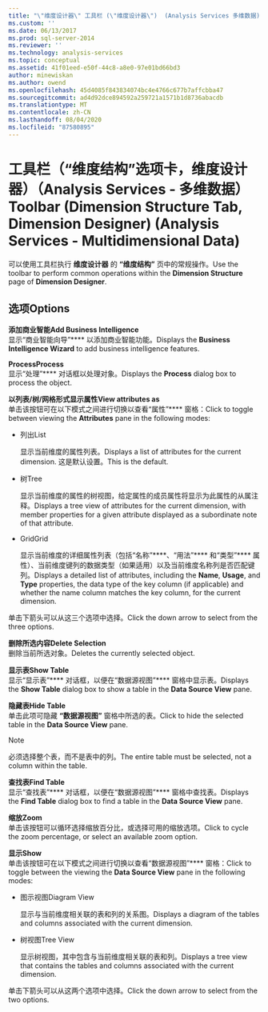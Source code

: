 ```yaml
---
title: "\"维度设计器\" 工具栏 (\"维度设计器\")  (Analysis Services 多维数据) |Microsoft Docs"
ms.custom: ''
ms.date: 06/13/2017
ms.prod: sql-server-2014
ms.reviewer: ''
ms.technology: analysis-services
ms.topic: conceptual
ms.assetid: 41f01eed-e50f-44c8-a8e0-97e01bd66bd3
author: minewiskan
ms.author: owend
ms.openlocfilehash: 45d4085f843834074bc4e4766c677b7affcbba47
ms.sourcegitcommit: ad4d92dce894592a259721a1571b1d8736abacdb
ms.translationtype: MT
ms.contentlocale: zh-CN
ms.lasthandoff: 08/04/2020
ms.locfileid: "87580895"
---
```

# <a name="toolbar-dimension-structure-tab-dimension-designer-analysis-services---multidimensional-data"></a><span data-ttu-id="f8598-102">工具栏（“维度结构”选项卡，维度设计器）（Analysis Services - 多维数据）</span><span class="sxs-lookup"><span data-stu-id="f8598-102">Toolbar (Dimension Structure Tab, Dimension Designer) (Analysis Services - Multidimensional Data)</span></span>
  <span data-ttu-id="f8598-103">可以使用工具栏执行 **维度设计器** 的 **“维度结构”** 页中的常规操作。</span><span class="sxs-lookup"><span data-stu-id="f8598-103">Use the toolbar to perform common operations within the **Dimension Structure** page of **Dimension Designer**.</span></span>  
  
## <a name="options"></a><span data-ttu-id="f8598-104">选项</span><span class="sxs-lookup"><span data-stu-id="f8598-104">Options</span></span>  
 <span data-ttu-id="f8598-105">**添加商业智能**</span><span class="sxs-lookup"><span data-stu-id="f8598-105">**Add Business Intelligence**</span></span>  
 <span data-ttu-id="f8598-106">显示“商业智能向导”\*\*\*\* 以添加商业智能功能。</span><span class="sxs-lookup"><span data-stu-id="f8598-106">Displays the **Business Intelligence Wizard** to add business intelligence features.</span></span>  
  
 <span data-ttu-id="f8598-107">**Process**</span><span class="sxs-lookup"><span data-stu-id="f8598-107">**Process**</span></span>  
 <span data-ttu-id="f8598-108">显示“处理”\*\*\*\* 对话框以处理对象。</span><span class="sxs-lookup"><span data-stu-id="f8598-108">Displays the **Process** dialog box to process the object.</span></span>  
  
 <span data-ttu-id="f8598-109">**以列表/树/网格形式显示属性**</span><span class="sxs-lookup"><span data-stu-id="f8598-109">**View attributes as**</span></span>  
 <span data-ttu-id="f8598-110">单击该按钮可在以下模式之间进行切换以查看“属性”\*\*\*\* 窗格：</span><span class="sxs-lookup"><span data-stu-id="f8598-110">Click to toggle between viewing the **Attributes** pane in the following modes:</span></span>  
  
-   <span data-ttu-id="f8598-111">列出</span><span class="sxs-lookup"><span data-stu-id="f8598-111">List</span></span>  
  
     <span data-ttu-id="f8598-112">显示当前维度的属性列表。</span><span class="sxs-lookup"><span data-stu-id="f8598-112">Displays a list of attributes for the current dimension.</span></span> <span data-ttu-id="f8598-113">这是默认设置。</span><span class="sxs-lookup"><span data-stu-id="f8598-113">This is the default.</span></span>  
  
-   <span data-ttu-id="f8598-114">树</span><span class="sxs-lookup"><span data-stu-id="f8598-114">Tree</span></span>  
  
     <span data-ttu-id="f8598-115">显示当前维度的属性的树视图，给定属性的成员属性将显示为此属性的从属注释。</span><span class="sxs-lookup"><span data-stu-id="f8598-115">Displays a tree view of attributes for the current dimension, with member properties for a given attribute displayed as a subordinate note of that attribute.</span></span>  
  
-   <span data-ttu-id="f8598-116">Grid</span><span class="sxs-lookup"><span data-stu-id="f8598-116">Grid</span></span>  
  
     <span data-ttu-id="f8598-117">显示当前维度的详细属性列表（包括“名称”\*\*\*\*、“用法”\*\*\*\* 和“类型”\*\*\*\* 属性）、当前维度键列的数据类型（如果适用）以及当前维度名称列是否匹配键列。</span><span class="sxs-lookup"><span data-stu-id="f8598-117">Displays a detailed list of attributes, including the **Name**, **Usage**, and **Type** properties, the data type of the key column (if applicable) and whether the name column matches the key column, for the current dimension.</span></span>  
  
 <span data-ttu-id="f8598-118">单击下箭头可以从这三个选项中选择。</span><span class="sxs-lookup"><span data-stu-id="f8598-118">Click the down arrow to select from the three options.</span></span>  
  
 <span data-ttu-id="f8598-119">**删除所选内容**</span><span class="sxs-lookup"><span data-stu-id="f8598-119">**Delete Selection**</span></span>  
 <span data-ttu-id="f8598-120">删除当前所选对象。</span><span class="sxs-lookup"><span data-stu-id="f8598-120">Deletes the currently selected object.</span></span>  
  
 <span data-ttu-id="f8598-121">**显示表**</span><span class="sxs-lookup"><span data-stu-id="f8598-121">**Show Table**</span></span>  
 <span data-ttu-id="f8598-122">显示“显示表”\*\*\*\* 对话框，以便在“数据源视图”\*\*\*\* 窗格中显示表。</span><span class="sxs-lookup"><span data-stu-id="f8598-122">Displays the **Show Table** dialog box to show a table in the **Data Source View** pane.</span></span>  
  
 <span data-ttu-id="f8598-123">**隐藏表**</span><span class="sxs-lookup"><span data-stu-id="f8598-123">**Hide Table**</span></span>  
 <span data-ttu-id="f8598-124">单击此项可隐藏 **“数据源视图”** 窗格中所选的表。</span><span class="sxs-lookup"><span data-stu-id="f8598-124">Click to hide the selected table in the **Data Source View** pane.</span></span>  
  
> [!NOTE]  
>  <span data-ttu-id="f8598-125">必须选择整个表，而不是表中的列。</span><span class="sxs-lookup"><span data-stu-id="f8598-125">The entire table must be selected, not a column within the table.</span></span>  
  
 <span data-ttu-id="f8598-126">**查找表**</span><span class="sxs-lookup"><span data-stu-id="f8598-126">**Find Table**</span></span>  
 <span data-ttu-id="f8598-127">显示“查找表”\*\*\*\* 对话框，以便在“数据源视图”\*\*\*\* 窗格中查找表。</span><span class="sxs-lookup"><span data-stu-id="f8598-127">Displays the **Find Table** dialog box to find a table in the **Data Source View** pane.</span></span>  
  
 <span data-ttu-id="f8598-128">**缩放**</span><span class="sxs-lookup"><span data-stu-id="f8598-128">**Zoom**</span></span>  
 <span data-ttu-id="f8598-129">单击该按钮可以循环选择缩放百分比，或选择可用的缩放选项。</span><span class="sxs-lookup"><span data-stu-id="f8598-129">Click to cycle the zoom percentage, or select an available zoom option.</span></span>  
  
 <span data-ttu-id="f8598-130">**显示**</span><span class="sxs-lookup"><span data-stu-id="f8598-130">**Show**</span></span>  
 <span data-ttu-id="f8598-131">单击该按钮可在以下模式之间进行切换以查看“数据源视图”\*\*\*\* 窗格：</span><span class="sxs-lookup"><span data-stu-id="f8598-131">Click to toggle between the viewing the **Data Source View** pane in the following modes:</span></span>  
  
-   <span data-ttu-id="f8598-132">图示视图</span><span class="sxs-lookup"><span data-stu-id="f8598-132">Diagram View</span></span>  
  
     <span data-ttu-id="f8598-133">显示与当前维度相关联的表和列的关系图。</span><span class="sxs-lookup"><span data-stu-id="f8598-133">Displays a diagram of the tables and columns associated with the current dimension.</span></span>  
  
-   <span data-ttu-id="f8598-134">树视图</span><span class="sxs-lookup"><span data-stu-id="f8598-134">Tree View</span></span>  
  
     <span data-ttu-id="f8598-135">显示树视图，其中包含与当前维度相关联的表和列。</span><span class="sxs-lookup"><span data-stu-id="f8598-135">Displays a tree view that contains the tables and columns associated with the current dimension.</span></span>  
  
 <span data-ttu-id="f8598-136">单击下箭头可以从这两个选项中选择。</span><span class="sxs-lookup"><span data-stu-id="f8598-136">Click the down arrow to select from the two options.</span></span>  
  
  

